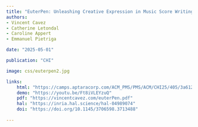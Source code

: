 ```yaml
---
title: "EuterPen: Unleashing Creative Expression in Music Score Writing"
authors:
- Vincent Cavez
- Catherine Letondal
- Caroline Appert
- Emmanuel Pietriga

date: "2025-05-01"

publication: "CHI"

image: css/euterpen2.jpg

links:
    html: "https://camps.aptaracorp.com/ACM_PMS/PMS/ACM/CHI25/405/3a612cf5-d7ea-11ef-ada9-16bb50361d1f/OUT/chi25-405.html"
    demo: "https://youtu.be/Ft8iVLEYzuQ"
    pdf: "https://vincentcavez.com/euterPen.pdf"
    hal: "https://inria.hal.science/hal-04989074"
    doi: "https://doi.org/10.1145/3706598.3713488"
   
---
```

